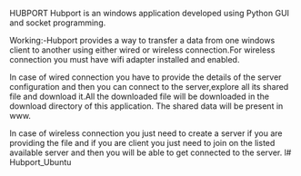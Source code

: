 HUBPORT
Hubport is an windows application developed using Python GUI and socket programming.

Working:-Hubport provides a way to transfer a data from one windows client to another using either wired or wireless connection.For wireless connection you must have wifi adapter installed and enabled.

In case of wired connection you have to provide the details of the server configuration and then you can connect to the server,explore all its shared file and download it.All the downloaded file will be downloaded in the download directory of this application.
The shared data will be present in www.

In case of wireless connection you just need to create a server if you are providing the file and if you are client you just need to join on the listed available server and then you will be able to get connected to the server.
l# Hubport_Ubuntu
